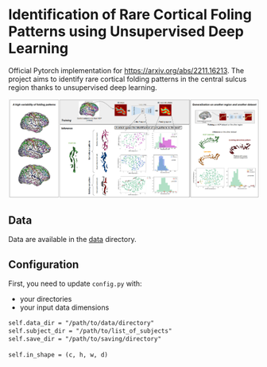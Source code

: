 # Identification of Rare Cortical Foling Patterns using Unsupervised Deep Learning

Official Pytorch implementation for https://arxiv.org/abs/2211.16213.
The project aims to identify rare cortical folding patterns in the central sulcus region thanks to unsupervised deep learning.

![image](/images/graphical_abstract.png)

## Data 
Data are available in the [data](./data) directory.



## Configuration
First, you need to update `config.py` with:
- your directories
- your input data dimensions

```
self.data_dir = "/path/to/data/directory"
self.subject_dir = "/path/to/list_of_subjects"
self.save_dir = "/path/to/saving/directory"

self.in_shape = (c, h, w, d)
```